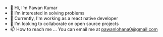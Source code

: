 - 👋 Hi, I’m Pawan Kumar
- 👀 I’m interested in solving problems
- 🌱 Currently, I'm working as a react native developer
- 💞️ I’m looking to collaborate on open source projects
- 📫 How to reach me ... You can email me at pawanlohana0@gmail.com

<!---
LohanaPawan/LohanaPawan is a ✨ special ✨ repository because its `README.md` (this file) appears on your GitHub profile.
You can click the Preview link to take a look at your changes.
--->
